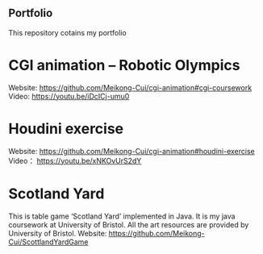 ## Portfolio
This repository cotains my portfolio

# CGI animation – Robotic Olympics
Website:  	https://github.com/Meikong-Cui/cgi-animation#cgi-coursework 
Video:		https://youtu.be/iDcICj-umu0 


# Houdini exercise
Website:  	https://github.com/Meikong-Cui/cgi-animation#houdini-exercise
Video：		https://youtu.be/xNKOvUrS2dY 


# Scotland Yard
This is table game ‘Scotland Yard’ implemented in Java. It is my java coursework at University of Bristol. All the art resources are provided by University of Bristol.
Website:		https://github.com/Meikong-Cui/ScottlandYardGame 

